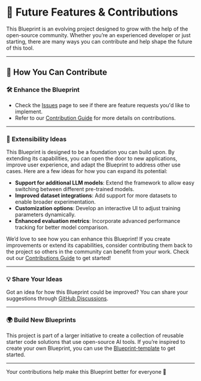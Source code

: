 # 🚀 **Future Features & Contributions**

This Blueprint is an evolving project designed to grow with the help of the open-source community. Whether you’re an experienced developer or just starting, there are many ways you can contribute and help shape the future of this tool.

---

## 🌟 **How You Can Contribute**

### 🛠️ **Enhance the Blueprint**
- Check the [Issues](https://github.com/mozilla-ai/federated-finetuning/issues) page to see if there are feature requests you'd like to implement.
- Refer to our [Contribution Guide](https://github.com/mozilla-ai/federated-finetuning/blob/main/CONTRIBUTING.md) for more details on contributions.

---

### 🎨 **Extensibility Ideas**

This Blueprint is designed to be a foundation you can build upon. By extending its capabilities, you can open the door to new applications, improve user experience, and adapt the Blueprint to address other use cases. Here are a few ideas for how you can expand its potential:

- **Support for additional LLM models**: Extend the framework to allow easy switching between different pre-trained models.
- **Improved dataset integrations**: Add support for more datasets to enable broader experimentation.
- **Customization options**: Develop an interactive UI to adjust training parameters dynamically.
- **Enhanced evaluation metrics**: Incorporate advanced performance tracking for better model comparison.

We’d love to see how you can enhance this Blueprint! If you create improvements or extend its capabilities, consider contributing them back to the project so others in the community can benefit from your work. Check out our [Contributions Guide](https://github.com/mozilla-ai/federated-finetuning/blob/main/CONTRIBUTING.md) to get started!

---

### 💡 **Share Your Ideas**

Got an idea for how this Blueprint could be improved? You can share your suggestions through [GitHub Discussions](https://github.com/mozilla-ai/federated-finetuning/discussions).

---

### 🌍 **Build New Blueprints**

This project is part of a larger initiative to create a collection of reusable starter code solutions that use open-source AI tools. If you’re inspired to create your own Blueprint, you can use the [Blueprint-template](https://github.com/new?template_name=Blueprint-template&template_owner=mozilla-ai) to get started.

---

Your contributions help make this Blueprint better for everyone 🎉
